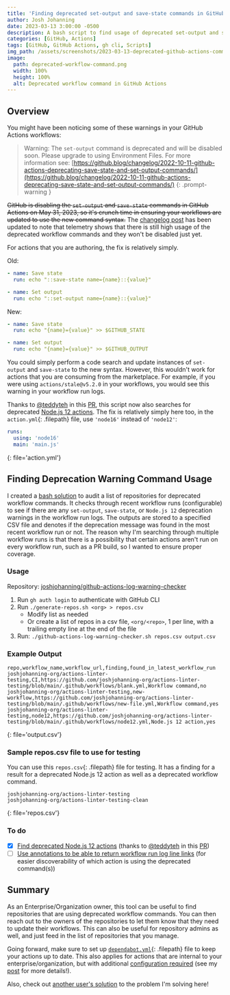 ```yaml
---
title: 'Finding deprecated set-output and save-state commands in GitHub Actions'
author: Josh Johanning
date: 2023-03-13 3:00:00 -0500
description: A bash script to find usage of deprecated set-output and save-state commands as well as finding deprecated Node.js 12 actions in GitHub Actions workflows
categories: [GitHub, Actions]
tags: [GitHub, GitHub Actions, gh cli, Scripts]
img_path: /assets/screenshots/2023-03-13-deprecated-github-actions-commands
image:
  path: deprecated-workflow-command.png
  width: 100%
  height: 100%
  alt: Deprecated workflow command in GitHub Actions
---
```


## Overview

You might have been noticing some of these warnings in your GitHub Actions workflows:

> Warning: The `set-output` command is deprecated and will be disabled soon. Please upgrade to using Environment Files. For more information see: [https://github.blog/changelog/2022-10-11-github-actions-deprecating-save-state-and-set-output-commands/](https://github.blog/changelog/2022-10-11-github-actions-deprecating-save-state-and-set-output-commands/)
{: .prompt-warning }

~~GitHub is disabling the `set-output` and `save-state` commands in GitHub Actions on May 31, 2023, so it's crunch time in ensuring your workflows are updated to use the new command syntax.~~ The [changelog post](https://github.blog/changelog/2022-10-11-github-actions-deprecating-save-state-and-set-output-commands/) has been updated to note that telemetry shows that there is still high usage of the deprecated workflow commands and they won't be disabled just yet.

For actions that you are authoring, the fix is relatively simply. 

Old: 

```yml
- name: Save state
  run: echo "::save-state name={name}::{value}"

- name: Set output
  run: echo "::set-output name={name}::{value}"
```

New:

```yml
- name: Save state
  run: echo "{name}={value}" >> $GITHUB_STATE

- name: Set output
  run: echo "{name}={value}" >> $GITHUB_OUTPUT
```

You could simply perform a code search and update instances of `set-output` and `save-state` to the new syntax. However, this wouldn't work for actions that you are consuming from the marketplace. For example, if you were using `actions/stale@v5.2.0` in your workflows, you would see this warning in your workflow run logs.

Thanks to [@teddyteh](https://github.com/teddyteh) in this [PR](https://github.com/joshjohanning/github-actions-log-warning-checker/pull/6), this script now also searches for deprecated [Node.js 12 actions](https://github.blog/changelog/2022-09-22-github-actions-all-actions-will-begin-running-on-node16-instead-of-node12/). The fix is relatively simply here too, in the `action.yml`{: .filepath} file, use `'node16'` instead of `'node12'`:

```yml
runs:
  using: 'node16'
  main: 'main.js'
```
{: file='action.yml'}

## Finding Deprecation Warning Command Usage

I created a [bash solution](https://github.com/joshjohanning/github-actions-log-warning-checker) to audit a list of repositories for deprecated workflow commands. It checks through recent workflow runs (configurable) to see if there are any `set-output`, `save-state`, or `Node.js 12` deprecation warnings in the workflow run logs. The outputs are stored to a specified CSV file and denotes if the deprecation message was found in the most recent workflow run or not. The reason why I'm searching through multiple workflow runs is that there is a possibility that certain actions aren't run on every workflow run, such as a PR build, so I wanted to ensure proper coverage.

### Usage

Repository: [joshjohanning/github-actions-log-warning-checker](https://github.com/joshjohanning/github-actions-log-warning-checker)

1. Run `gh auth login` to authenticate with GitHub CLI
2. Run `./generate-repos.sh <org> > repos.csv` 
    - Modify list as needed
    - Or create a list of repos in a csv file, `<org/<repo>`, 1 per line, with a trailing empty line at the end of the file
3. Run: `./github-actions-log-warning-checker.sh repos.csv output.csv`

### Example Output

```
repo,workflow_name,workflow_url,finding,found_in_latest_workflow_run
joshjohanning-org/actions-linter-testing,CI,https://github.com/joshjohanning-org/actions-linter-testing/blob/main/.github/workflows/blank.yml,Workflow command,no
joshjohanning-org/actions-linter-testing,new-workflow,https://github.com/joshjohanning-org/actions-linter-testing/blob/main/.github/workflows/new-file.yml,Workflow command,yes
joshjohanning-org/actions-linter-testing,node12,https://github.com/joshjohanning-org/actions-linter-testing/blob/main/.github/workflows/node12.yml,Node.js 12 action,yes
```
{: file='output.csv'}

### Sample repos.csv file to use for testing

You can use this `repos.csv`{: .filepath} file for testing. It has a finding for a result for a deprecated Node.js 12 action as well as a deprecated workflow command. 

```
joshjohanning-org/actions-linter-testing
joshjohanning-org/actions-linter-testing-clean

```
{: file='repos.csv'}

### To do

- [x] [Find deprecated Node.js 12 actions](https://github.com/joshjohanning/github-actions-log-warning-checker/issues/2) (thanks to [@teddyteh](https://github.com/teddyteh) in this [PR](https://github.com/joshjohanning/github-actions-log-warning-checker/pull/6))
- [ ] [Use annotations to be able to return workflow run log line links](https://github.com/joshjohanning/github-actions-log-warning-checker/issues/3) (for easier discoverability of which action is using the deprecated command(s))

## Summary

As an Enterprise/Organization owner, this tool can be useful to find repositories that are using deprecated workflow commands. You can then reach out to the owners of the repositories to let them know that they need to update their workflows. This can also be useful for repository admins as well, and just feed in the list of repositories that you manage. 

Going forward, make sure to set up [`dependabot.yml`](https://josh-ops.com/posts/github-dependabot-for-actions/#marketplace-actions){: .filepath} file to keep your actions up to date. This also applies for actions that are internal to your enterprise/organization, but with additional [configuration required](https://josh-ops.com/posts/github-dependabot-for-actions/#custom-actions-in-organization) (see my [post](https://josh-ops.com/posts/github-dependabot-for-actions/#custom-actions-in-organization) for more details!).

Also, check out [another user's solution](https://github.com/orgs/community/discussions/49405#discussioncomment-5227815) to the problem I'm solving here! 
